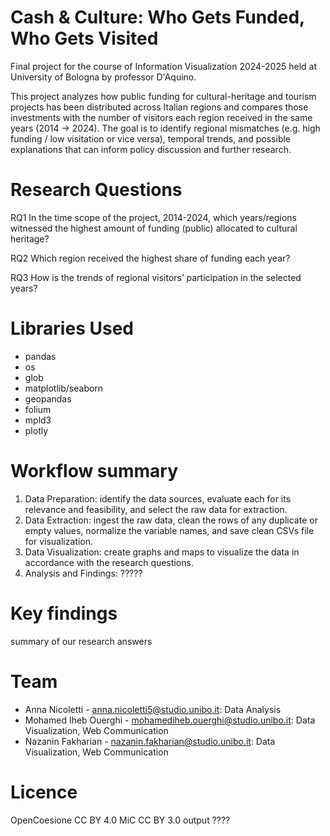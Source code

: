 # Cash & Culture: Who Gets Funded, Who Gets Visited
Final project for the course of Information Visualization 2024-2025 held at University of Bologna by professor D'Aquino.

This project analyzes how public funding for cultural-heritage and tourism projects has been distributed across Italian regions and compares those investments with the number of visitors each region received in the same years (2014 → 2024). The goal is to identify regional mismatches (e.g. high funding / low visitation or vice versa), temporal trends, and possible explanations that can inform policy discussion and further research.

# Research Questions
RQ1
In the time scope of the project, 2014-2024, which years/regions witnessed the highest amount of funding (public) allocated to cultural heritage?

RQ2
Which region received the highest share of funding each year?

RQ3
How is the trends of regional visitors’ participation in the selected years?

# Libraries Used
- pandas
- os
- glob
- matplotlib/seaborn
- geopandas
- folium
- mpld3
- plotly

# Workflow summary
1. Data Preparation: identify the data sources, evaluate each for its relevance and feasibility, and select the raw data for extraction.
2. Data Extraction: ingest the raw data, clean the rows of any duplicate or empty values, normalize the variable names, and save clean CSVs file for visualization.
3. Data Visualization: create graphs and maps to visualize the data in accordance with the research questions.
4. Analysis and Findings: ?????

# Key findings
summary of our research answers

# Team
- Anna Nicoletti - anna.nicoletti5@studio.unibo.it: Data Analysis
- Mohamed Iheb Ouerghi - mohamediheb.ouerghi@studio.unibo.it: Data Visualization, Web Communication
- Nazanin Fakharian - nazanin.fakharian@studio.unibo.it: Data Visualization, Web Communication

# Licence
OpenCoesione CC BY 4.0
MiC CC BY 3.0 
output ????
